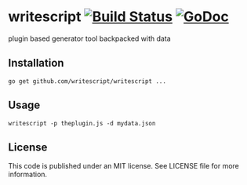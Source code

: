# writescript [![Build Status](https://travis-ci.org/writescript/writescript.svg?branch=master)](https://travis-ci.org/writescript/writescript) [![GoDoc](https://godoc.org/github.com/writescript/writescript?status.svg)](https://godoc.org/github.com/writescript/writescript)

plugin based generator tool backpacked with data

## Installation

    go get github.com/writescript/writescript ...

## Usage

    writescript -p theplugin.js -d mydata.json

## License
This code is published under an MIT license. See LICENSE file for more information.
